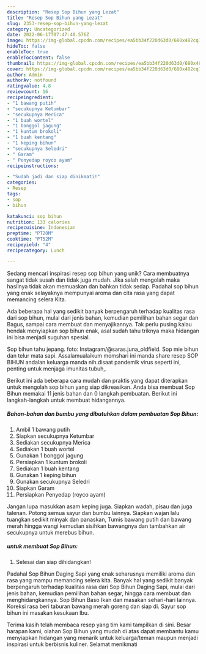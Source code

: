 ```yaml
---
description: "Resep Sop Bihun yang Lezat"
title: "Resep Sop Bihun yang Lezat"
slug: 2353-resep-sop-bihun-yang-lezat
category: Uncategorized
date: 2022-06-17T07:47:40.576Z
image: https://img-global.cpcdn.com/recipes/ea5bb34f220d63d0/680x482cq70/sop-bihun-foto-resep-utama.jpg
hideToc: false
enableToc: true
enableTocContent: false
thumbnail: https://img-global.cpcdn.com/recipes/ea5bb34f220d63d0/680x482cq70/sop-bihun-foto-resep-utama.jpg
cover: https://img-global.cpcdn.com/recipes/ea5bb34f220d63d0/680x482cq70/sop-bihun-foto-resep-utama.jpg
author: Admin
authorAv: notfound
ratingvalue: 4.8
reviewcount: 16
recipeingredient:
- "1 bawang putih"
- "secukupnya Ketumbar"
- "secukupnya Merica"
- "1 buah wortel"
- "1 bonggol jagung"
- "1 kuntum brokoli"
- "1 buah kentang"
- "1 keping bihun"
- "secukupnya Seledri"
- " Garam"
- " Penyedap royco ayam"
recipeinstructions:

- "Sudah jadi dan siap dinikmati!"
categories:
- Resep
tags:
- sop
- bihun

katakunci: sop bihun 
nutrition: 133 calories
recipecuisine: Indonesian
preptime: "PT20M"
cooktime: "PT52M"
recipeyield: "4"
recipecategory: Lunch

---
```





Sedang mencari inspirasi resep sop bihun yang unik? Cara membuatnya sangat tidak susah dan tidak juga mudah. Jika salah mengolah maka hasilnya tidak akan memuaskan dan bahkan tidak sedap. Padahal sop bihun yang enak selayaknya mempunyai aroma dan cita rasa yang dapat memancing selera Kita.





Ada beberapa hal yang sedikit banyak berpengaruh terhadap kualitas rasa dari sop bihun, mulai dari jenis bahan, kemudian pemilihan bahan segar dan Bagus, sampai cara membuat dan menyajikannya. Tak perlu pusing kalau hendak menyiapkan sop bihun enak,      asal sudah tahu triknya maka hidangan ini bisa menjadi suguhan spesial.














Sop bihun tahu jepang. foto: Instagram/@saras.juna_oldfield. Sop mie bihun dan telur mata sapi. Assalamualaikum momshari ini manda share resep SOP BIHUN andalan keluarga manda nih.disaat pandemik virus seperti ini, penting untuk menjaga imunitas tubuh,.






Berikut ini ada beberapa cara mudah dan praktis yang dapat diterapkan untuk mengolah sop bihun yang siap dikreasikan. Anda bisa membuat Sop Bihun memakai 11 jenis bahan dan 0 langkah pembuatan. Berikut ini langkah-langkah untuk membuat hidangannya.

<!--inarticleads1-->

##### Bahan-bahan dan bumbu yang dibutuhkan dalam pembuatan Sop Bihun:

1. Ambil 1 bawang putih
1. Siapkan secukupnya Ketumbar
1. Sediakan secukupnya Merica
1. Sediakan 1 buah wortel
1. Gunakan 1 bonggol jagung
1. Persiapkan 1 kuntum brokoli
1. Sediakan 1 buah kentang
1. Gunakan 1 keping bihun
1. Gunakan secukupnya Seledri
1. Siapkan  Garam
1. Persiapkan  Penyedap (royco ayam)


Jangan lupa masukkan asam keping juga. Siapkan wadah, pisau dan juga talenan. Potong semua sayur dan bumbu lainnya. Siapkan wajan lalu tuangkan sedikit minyak dan panaskan, Tumis bawang putih dan bawang merah hingga wangi kemudian sisihkan bawangnya dan tambahkan air secukupnya untuk merebus bihun. 

<!--inarticleads2-->

#####  untuk membuat Sop Bihun:


1. Selesai dan siap dihidangkan!

Padahal Sop Bihun Daging Sapi yang enak seharusnya memiliki aroma dan rasa yang mampu memancing selera kita. Banyak hal yang sedikit banyak berpengaruh terhadap kualitas rasa dari Sop Bihun Daging Sapi, mulai dari jenis bahan, kemudian pemilihan bahan segar, hingga cara membuat dan menghidangkannya. Sop Bihun Baso Ikan dan masakan sehari-hari lainnya. Koreksi rasa beri taburan bawang merah goreng dan siap di. Sayur sop bihun ini masakan kesukaan Ibu. 

Terima kasih telah membaca resep yang tim kami tampilkan di sini. Besar harapan kami, olahan Sop Bihun yang mudah di atas dapat membantu kamu menyiapkan hidangan yang menarik untuk keluarga/teman maupun menjadi inspirasi untuk berbisnis kuliner. Selamat menikmati

